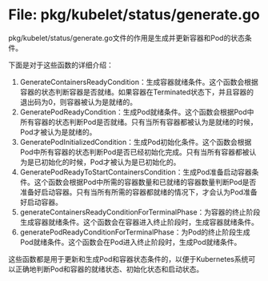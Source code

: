 # File: pkg/kubelet/status/generate.go

pkg/kubelet/status/generate.go文件的作用是生成并更新容器和Pod的状态条件。

下面是对于这些函数的详细介绍：

1. GenerateContainersReadyCondition：生成容器就绪条件。这个函数会根据容器的状态判断容器是否就绪。如果容器在Terminated状态下，并且容器的退出码为0，则容器被认为是就绪的。
2. GeneratePodReadyCondition：生成Pod就绪条件。这个函数会根据Pod中所有容器的状态判断Pod是否就绪。只有当所有容器都被认为是就绪的时候，Pod才被认为是就绪的。
3. GeneratePodInitializedCondition：生成Pod初始化条件。这个函数会根据Pod中所有容器的状态判断Pod是否已经初始化完成。只有当所有容器都被认为是已初始化的时候，Pod才被认为是已初始化的。
4. GeneratePodReadyToStartContainersCondition：生成Pod准备启动容器条件。这个函数会根据Pod中所需的容器数量和已就绪的容器数量判断Pod是否准备好启动容器。只有当所有所需的容器都就绪的情况下，才会认为Pod准备好启动容器。
5. generateContainersReadyConditionForTerminalPhase：为容器的终止阶段生成容器就绪条件。这个函数会在容器进入终止阶段时，生成容器就绪条件。
6. generatePodReadyConditionForTerminalPhase：为Pod的终止阶段生成Pod就绪条件。这个函数会在Pod进入终止阶段时，生成Pod就绪条件。

这些函数都是用于更新和生成Pod和容器状态条件的，以便于Kubernetes系统可以正确地判断Pod和容器的就绪状态、初始化状态和启动状态。

